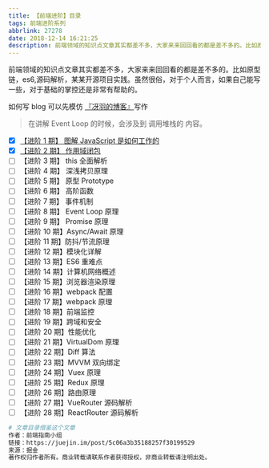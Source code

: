 ```yaml
---
title: 【前端进阶】目录
tags: 前端进阶系列
abbrlink: 27278
date: 2018-12-14 16:21:25
description: 前端领域的知识点文章其实都差不多，大家来来回回看的都是差不多的。比如原型链，es6,源码解析，某某开源项目实践。虽然很俗，对于个人而言，如果自己能写一些，对于基础的掌控还是非常有帮助的。
---
```


前端领域的知识点文章其实都差不多，大家来来回回看的都是差不多的。比如原型链，es6,源码解析，某某开源项目实践。虽然很俗，对于个人而言，如果自己能写一些，对于基础的掌控还是非常有帮助的。

如何写 blog 可以先模仿 [『冴羽的博客』](https://github.com/mqyqingfeng/Blog)写作

> 在讲解 Event Loop 的时候，会涉及到 调用堆栈的 内容。

- [x] [【进阶 1 期】 图解 JavaScript 是如何工作的](/posts/65436.html)
- [x] [【进阶 2 期】 作用域闭包](/posts/51179.html)
- [ ] 【进阶 3 期】 this 全面解析
- [ ] 【进阶 4 期】 深浅拷贝原理
- [ ] 【进阶 5 期】 原型 Prototype
- [ ] 【进阶 6 期】 高阶函数
- [ ] 【进阶 7 期】 事件机制
- [ ] 【进阶 8 期】 Event Loop 原理
- [ ] 【进阶 9 期】 Promise 原理
- [ ] 【进阶 10 期】Async/Await 原理
- [ ] 【进阶 11 期】防抖/节流原理
- [ ] 【进阶 12 期】模块化详解
- [ ] 【进阶 13 期】ES6 重难点
- [ ] 【进阶 14 期】计算机网络概述
- [ ] 【进阶 15 期】浏览器渲染原理
- [ ] 【进阶 16 期】webpack 配置
- [ ] 【进阶 17 期】webpack 原理
- [ ] 【进阶 18 期】前端监控
- [ ] 【进阶 19 期】跨域和安全
- [ ] 【进阶 20 期】性能优化
- [ ] 【进阶 21 期】VirtualDom 原理
- [ ] 【进阶 22 期】Diff 算法
- [ ] 【进阶 23 期】MVVM 双向绑定
- [ ] 【进阶 24 期】Vuex 原理
- [ ] 【进阶 25 期】Redux 原理
- [ ] 【进阶 26 期】路由原理
- [ ] 【进阶 27 期】VueRouter 源码解析
- [ ] 【进阶 28 期】ReactRouter 源码解析

```bash
# 文章目录借鉴这个文章
作者：前端指南小组
链接：https://juejin.im/post/5c06a3b35188257f30199529
来源：掘金
著作权归作者所有。商业转载请联系作者获得授权，非商业转载请注明出处。
```
